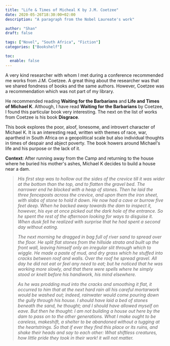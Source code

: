 ```yaml
---
title: "Life & Times of Micheal K by J.M. Coetzee"
date: 2020-05-26T18:30:00+02:00
description: "A paragraph from the Nobel Laureate's work"

author: "Shan"
draft: false

tags: ["Novel", "South Africa", "Fiction"]
categories: ["Bookshelf"]

toc:
  enable: false
---
```

<!--more-->
A very kind researcher with whom I met during a conference recommended me works from J.M. Coetzee. A great thing about the researcher was that we shared fondness of books and the same authors. However, Coetzee was a recommendation which was not part of my library.

He recommended reading __Waiting for the Barbarians__ and __Life and Times of Michael K__. Although, I have read __Waiting for the Barbarians__ by Coetzee, I found this particular book very interesting. The next on the list of works from Coetzee is his book __Disgrace__.

This book explores the poor, aloof, lonesome, and introvert character of Michael K. It is an interesting read, written with themes of race, war, apartheid in South Africa on a geopolitical scale but also individual thoughts in times of despair and abject poverty. The book howers around Michael's life and his purpose or the lack of it.

__Context__: After running away from the Camp and returning to the house where he buried his mother's ashes, Michael K decides to build a house near a dam.

> _His first step was to hollow out the sides of the crevice till it was wider at the bottom than the top, and to flatten the gravel bed. The narrower end he blocked with a heap of stones. Then he laid the three fenceposts across the crevice, and upon them the iron sheet, with slabs of stone to hold it down. He now had a cave or burrow five feet deep. When he backed away towards the dam to inspect it, however, his eye at once picked out the dark hole of the entrance. So he spent the rest of the afternoon looking for ways to disguise it. When dusk fell he realized with surprise that he had spent a second day without eating._
>
> _The next morning he dragged in bag full of river sand to spread over the floor. He split flat stones from the hillside strata and built up the front wall, leaving himself only an irregular slit through which to wiggle. He made a paste of mud, and dry grass which he stuffed into cracks between roof and walls. Over the roof he spread gravel. All day he did not eat or feel any need to eat; but he noticed that he was working more slowly, and that there were spells where he simply stood or knelt before his handiwork, his mind elsewhere._
>
> _As he was prodding mud into the cracks and smoothing it flat, it occurred to him that at the next hard rain all his careful mortarwork would be washed out; indeed, rainwater would come pouring down the gully through his house. I should have laid a bed of stones beneath the sand, he thought; and I should have allowed myself on eave. But then he thought: I am not building a house out here by the dam to pass on to the other generations. What I make ought to be careless, makeshift, a shelter to be abandoned without a tugging at the heartstrings. So that if ever they find this place or its ruins, and shake their heads and say to each other: What shiftless creatures, how little pride they took in their work! it will not matter._